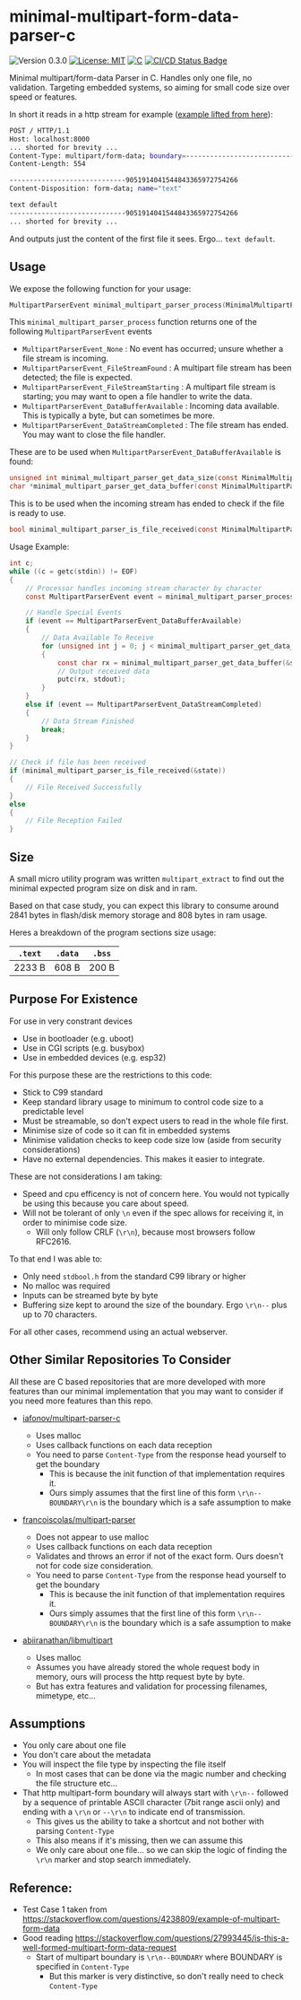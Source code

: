 # minimal-multipart-form-data-parser-c

<versionBadge>![Version 0.3.0](https://img.shields.io/badge/version-0.3.0-blue.svg)</versionBadge>
[![License: MIT](https://img.shields.io/badge/License-MIT-yellow.svg)](https://opensource.org/licenses/MIT)
[![C](https://img.shields.io/badge/Language-C-blue.svg)](https://en.wikipedia.org/wiki/C_(programming_language))
[![CI/CD Status Badge](https://github.com/mofosyne/minimal-multipart-form-data-parser-c/actions/workflows/ci.yml/badge.svg)](https://github.com/mofosyne/minimal-multipart-form-data-parser-c/actions)

Minimal multipart/form-data Parser in C. Handles only one file, no validation.
Targeting embedded systems, so aiming for small code size over speed or features.

In short it reads in a http stream for example ([example lifted from here](https://stackoverflow.com/questions/4238809/example-of-multipart-form-data)):

```bash
POST / HTTP/1.1
Host: localhost:8000
... shorted for brevity ...
Content-Type: multipart/form-data; boundary=---------------------------9051914041544843365972754266
Content-Length: 554

-----------------------------9051914041544843365972754266
Content-Disposition: form-data; name="text"

text default
-----------------------------9051914041544843365972754266
... shorted for brevity ...
```

And outputs just the content of the first file it sees. Ergo... `text default`.


## Usage

We expose the following function for your usage:

```c
MultipartParserEvent minimal_multipart_parser_process(MinimalMultipartParserContext *context, const char c);
```

This `minimal_multipart_parser_process` function returns one of the following `MultipartParserEvent` events

* `MultipartParserEvent_None` : No event has occurred; unsure whether a file stream is incoming.
* `MultipartParserEvent_FileStreamFound` : A multipart file stream has been detected; the file is expected.
* `MultipartParserEvent_FileStreamStarting` : A multipart file stream is starting; you may want to open a file handler to write the data.
* `MultipartParserEvent_DataBufferAvailable` : Incoming data available. This is typically a byte, but can sometimes be more.
* `MultipartParserEvent_DataStreamCompleted` : The file stream has ended. You may want to close the file handler.

These are to be used when `MultipartParserEvent_DataBufferAvailable` is found:

```c
unsigned int minimal_multipart_parser_get_data_size(const MinimalMultipartParserContext *context);
char *minimal_multipart_parser_get_data_buffer(const MinimalMultipartParserContext *context);
```

This is to be used when the incoming stream has ended to check if the file is ready to use.

```c
bool minimal_multipart_parser_is_file_received(const MinimalMultipartParserContext *context);
```

Usage Example:

```c
int c;
while ((c = getc(stdin)) != EOF)
{
    // Processor handles incoming stream character by character
    const MultipartParserEvent event = minimal_multipart_parser_process(&state, (char)c);

    // Handle Special Events
    if (event == MultipartParserEvent_DataBufferAvailable)
    {
        // Data Available To Receive
        for (unsigned int j = 0; j < minimal_multipart_parser_get_data_size(&state); j++)
        {
            const char rx = minimal_multipart_parser_get_data_buffer(&state)[j];
            // Output received data
            putc(rx, stdout);
        }
    }
    else if (event == MultipartParserEvent_DataStreamCompleted)
    {
        // Data Stream Finished
        break;
    }
}

// Check if file has been received
if (minimal_multipart_parser_is_file_received(&state))
{
    // File Received Successfully
}
else
{
    // File Reception Failed
}

```

## Size

A small micro utility program was written `multipart_extract` to find
out the minimal expected program size on disk and in ram.

Based on that case study, you can expect this library to consume around <flashSizeUsage>2841</flashSizeUsage> bytes in flash/disk memory storage and <ramSizeUsage>808</ramSizeUsage> bytes in ram usage.

Heres a breakdown of the program sections size usage:

| `.text` | `.data` | `.bss` |
| ---     | ---     | ---    |
| <dotTextSize>2233</dotTextSize> B | <dotDataSize>608</dotDataSize> B | <dotBSSSize>200</dotBSSSize> B |


## Purpose For Existence

For use in very constrant devices

* Use in bootloader (e.g. uboot)
* Use in CGI scripts (e.g. busybox)
* Use in embedded devices (e.g. esp32)

For this purpose these are the restrictions to this code:

* Stick to C99 standard
* Keep standard library usage to minimum to control code size to a predictable level
* Must be streamable, so don't expect users to read in the whole file first.
* Minimise size of code so it can fit in embedded systems
* Minimise validation checks to keep code size low (aside from security considerations)
* Have no external dependencies. This makes it easier to integrate.

These are not considerations I am taking:

* Speed and cpu efficency is not of concern here. You would not typically be using this because you care about speed.
* Will not be tolerant of only `\n` even if the spec allows for receiving it, in order to minimise code size. 
    - Will only follow CRLF (`\r\n`), because most browsers follow RFC2616.

To that end I was able to:

* Only need `stdbool.h` from the standard C99 library or higher
* No malloc was required
* Inputs can be streamed byte by byte
* Buffering size kept to around the size of the boundary. Ergo `\r\n--` plus up to 70 characters.

For all other cases, recommend using an actual webserver.

## Other Similar Repositories To Consider

All these are C based repositories that are more developed with more features than our 
minimal implementation that you may want to consider if you need more features than this repo.

* [iafonov/multipart-parser-c](https://github.com/iafonov/multipart-parser-c)
    - Uses malloc
    - Uses callback functions on each data reception
    - You need to parse `Content-Type` from the response head yourself to get the boundary
        - This is because the init function of that implementation requires it.
        - Ours simply assumes that the first line of this form `\r\n--BOUNDARY\r\n` is the boundary which is a safe assumption to make

* [francoiscolas/multipart-parser](https://github.com/francoiscolas/multipart-parser)
    - Does not appear to use malloc
    - Uses callback functions on each data reception
    - Validates and throws an error if not of the exact form. Ours doesn't not for code size consideration.
    - You need to parse `Content-Type` from the response head yourself to get the boundary
        - This is because the init function of that implementation requires it.
        - Ours simply assumes that the first line of this form `\r\n--BOUNDARY\r\n` is the boundary which is a safe assumption to make

* [abiiranathan/libmultipart](https://github.com/abiiranathan/libmultipart)
    - Uses malloc
    - Assumes you have already stored the whole request body in memory, ours will process the http request byte by byte.
    - But has extra features and validation for processing filenames, mimetype, etc...

## Assumptions

* You only care about one file
* You don't care about the metadata
* You will inspect the file type by inspecting the file itself
    - In most cases that can be done via the magic number and checking the file structure etc...
* That http multipart-form boundary will always start with `\r\n--` followed by a sequence of printable ASCII character (7bit range ascii only) and ending with a `\r\n` or `--\r\n` to indicate end of transmission.
    - This gives us the ability to take a shortcut and not bother with parsing `Content-Type`
    - This also means if it's missing, then we can assume this
    - We only care about one file... so we can skip the logic of finding the `\r\n` marker and stop search immediately.

## Reference:

* Test Case 1 taken from <https://stackoverflow.com/questions/4238809/example-of-multipart-form-data>
* Good reading <https://stackoverflow.com/questions/27993445/is-this-a-well-formed-multipart-form-data-request>
    - Start of multipart boundary is `\r\n--BOUNDARY` where BOUNDARY is specified in `Content-Type`
        - But this marker is very distinctive, so don't really need to check `Content-Type`
